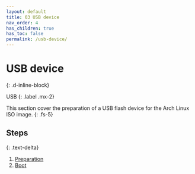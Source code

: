 ```yaml
---
layout: default
title: 03 USB device
nav_order: 4
has_children: true
has_toc: false
permalink: /usb-device/
---
```


# USB device
{: .d-inline-block}

USB
{: .label .mx-2}

This section cover the preparation of a USB flash device for the Arch Linux ISO image.
{: .fs-5}

## Steps
{: .text-delta}

1. [Preparation](/Andromeda/usb-device/preparation/)
1. [Boot](/Andromeda/usb-device/boot/)
